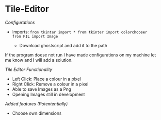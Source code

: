 # Tile-Editor
*Configurations*
- Imports:
``from tkinter import *
  from tkinter import colorchooser
  from PIL import Image``
  
  - Download ghostscript and add it to the path

If the program doese not run I have made configurations on my machine let me know and I will add a solution. 

*Tile Editor Functionality*
- Left Click: Place a colour in a pixel
- Right Click: Remove a colour in a pixel
- Able to save Images as a Png
- Opening Images still in development

*Added features (Potententially)*
- Choose own dimensions
